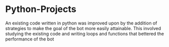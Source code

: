 # Python-Projects
An existing code written in python was improved upon by the addition of strategies to make the goal of the bot more easily attainable. This involved studying the existing code and writing loops and functions that bettered the performance of the bot
